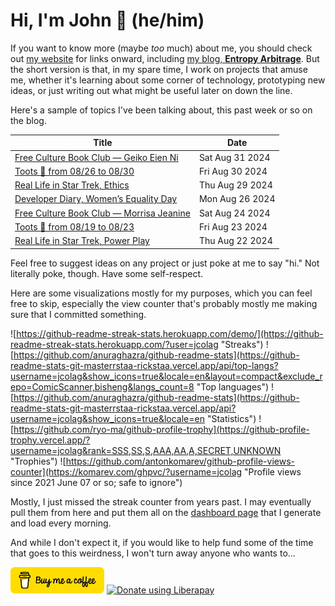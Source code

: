 # Hi, I'm John 👋 (he/him)

If you want to know more (maybe *too* much) about me, you should check out [my website](https://john.colagioia.net/) for links onward, including [my blog, **Entropy Arbitrage**](https://john.colagioia.net/blog).  But the short version is that, in my spare time, I work on projects that amuse me, whether it's learning about some corner of technology, prototyping new ideas, or just writing out what might be useful later on down the line.

Here's a sample of topics I've been talking about, this past week or so on the blog.

|Title|Date|
|-----|-------|
|[Free Culture Book Club — Geiko Eien Ni](https://john.colagioia.net/blog/2024/08/31/geiko-eien-ni.html)|Sat Aug 31 2024|
|[Toots 🦣 from 08/26 to 08/30](https://john.colagioia.net/blog/2024/08/30/week.html)|Fri Aug 30 2024|
|[Real Life in Star Trek, Ethics](https://john.colagioia.net/blog/2024/08/29/ethics.html)|Thu Aug 29 2024|
|[Developer Diary, Women’s Equality Day](https://john.colagioia.net/blog/2024/08/26/womens-equality.html)|Mon Aug 26 2024|
|[Free Culture Book Club — Morrisa Jeanine](https://john.colagioia.net/blog/2024/08/24/morrisa-jeanine.html)|Sat Aug 24 2024|
|[Toots 🦣 from 08/19 to 08/23](https://john.colagioia.net/blog/2024/08/23/week.html)|Fri Aug 23 2024|
|[Real Life in Star Trek, Power Play](https://john.colagioia.net/blog/2024/08/22/power-play.html)|Thu Aug 22 2024|

Feel free to suggest ideas on any project or just poke at me to say "hi." Not literally poke, though. Have some self-respect.

Here are some visualizations mostly for my purposes, which you can feel free to skip, especially the view counter that's probably mostly me making sure that I committed something.

![https://github-readme-streak-stats.herokuapp.com/demo/](https://github-readme-streak-stats.herokuapp.com/?user=jcolag "Streaks")
![https://github.com/anuraghazra/github-readme-stats](https://github-readme-stats-git-masterrstaa-rickstaa.vercel.app/api/top-langs?username=jcolag&show_icons=true&locale=en&layout=compact&exclude_repo=ComicScanner,bisheng&langs_count=8 "Top languages")
![https://github.com/anuraghazra/github-readme-stats](https://github-readme-stats-git-masterrstaa-rickstaa.vercel.app/api?username=jcolag&show_icons=true&locale=en "Statistics")
![https://github.com/ryo-ma/github-profile-trophy](https://github-profile-trophy.vercel.app/?username=jcolag&rank=SSS,SS,S,AAA,AA,A,SECRET,UNKNOWN "Trophies")
![https://github.com/antonkomarev/github-profile-views-counter](https://komarev.com/ghpvc/?username=jcolag "Profile views since 2021 June 07 or so; safe to ignore")

Mostly, I just missed the streak counter from years past.  I may eventually pull them from here and put them all on the [dashboard page](https://github.com/jcolag/dash) that I generate and load every morning.

And while I don't expect it, if you would like to help fund some of the time that goes to this weirdness, I won't turn away anyone who wants to...

[<img src="images/default-yellow.png" alt="Buy Me a Coffee" width="150px"/>](https://www.buymeacoffee.com/jcolag)
<a href="https://liberapay.com/jcolag/donate"><img alt="Donate using Liberapay" src="https://liberapay.com/assets/widgets/donate.svg"></a>
